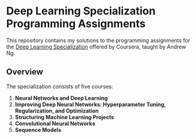 # Deep Learning Specialization Programming Assignments

This repository contains my solutions to the programming assignments for the [Deep Learning Specialization](https://www.coursera.org/specializations/deep-learning) offered by Coursera, taught by Andrew Ng.

## Overview
The specialization consists of five courses:

1. **Neural Networks and Deep Learning**
2. **Improving Deep Neural Networks: Hyperparameter Tuning, Regularization, and Optimization**
3. **Structuring Machine Learning Projects**
4. **Convolutional Neural Networks**
5. **Sequence Models**
